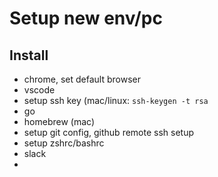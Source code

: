 # Setup new env/pc

## Install

* chrome, set default browser
* vscode
* setup ssh key (mac/linux: `ssh-keygen -t rsa`
* go
* homebrew (mac)
* setup git config, github remote ssh setup
* setup zshrc/bashrc
* slack
* 
